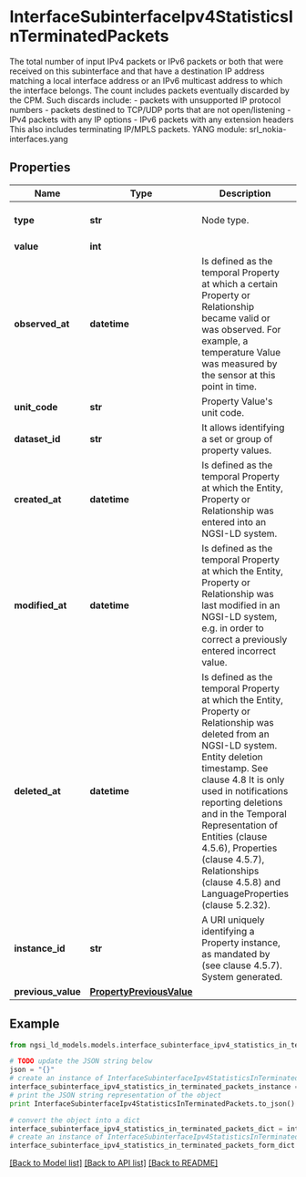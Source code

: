 # InterfaceSubinterfaceIpv4StatisticsInTerminatedPackets

The total number of input IPv4 packets or IPv6 packets or both that were received on this subinterface and that have a destination IP address matching a local interface address or an IPv6 multicast address to which the interface belongs. The count includes packets eventually discarded by the CPM. Such discards include: - packets with unsupported IP protocol numbers - packets destined to TCP/UDP ports that are not open/listening - IPv4 packets with any IP options - IPv6 packets with any extension headers  This also includes terminating IP/MPLS packets.  YANG module: srl_nokia-interfaces.yang 

## Properties

Name | Type | Description | Notes
------------ | ------------- | ------------- | -------------
**type** | **str** | Node type.  | [optional] [default to 'Property']
**value** | **int** |  | 
**observed_at** | **datetime** | Is defined as the temporal Property at which a certain Property or Relationship became valid or was observed. For example, a temperature Value was measured by the sensor at this point in time.  | [optional] 
**unit_code** | **str** | Property Value&#39;s unit code.  | [optional] 
**dataset_id** | **str** | It allows identifying a set or group of property values.  | [optional] 
**created_at** | **datetime** | Is defined as the temporal Property at which the Entity, Property or Relationship was entered into an NGSI-LD system.  | [optional] [readonly] 
**modified_at** | **datetime** | Is defined as the temporal Property at which the Entity, Property or Relationship was last modified in an NGSI-LD system, e.g. in order to correct a previously entered incorrect value.  | [optional] [readonly] 
**deleted_at** | **datetime** | Is defined as the temporal Property at which the Entity, Property or Relationship was deleted from an NGSI-LD system.  Entity deletion timestamp. See clause 4.8 It is only used in notifications reporting deletions and in the Temporal Representation of Entities (clause 4.5.6), Properties (clause 4.5.7), Relationships (clause 4.5.8) and LanguageProperties (clause 5.2.32).  | [optional] [readonly] 
**instance_id** | **str** | A URI uniquely identifying a Property instance, as mandated by (see clause 4.5.7). System generated.  | [optional] [readonly] 
**previous_value** | [**PropertyPreviousValue**](PropertyPreviousValue.md) |  | [optional] 

## Example

```python
from ngsi_ld_models.models.interface_subinterface_ipv4_statistics_in_terminated_packets import InterfaceSubinterfaceIpv4StatisticsInTerminatedPackets

# TODO update the JSON string below
json = "{}"
# create an instance of InterfaceSubinterfaceIpv4StatisticsInTerminatedPackets from a JSON string
interface_subinterface_ipv4_statistics_in_terminated_packets_instance = InterfaceSubinterfaceIpv4StatisticsInTerminatedPackets.from_json(json)
# print the JSON string representation of the object
print InterfaceSubinterfaceIpv4StatisticsInTerminatedPackets.to_json()

# convert the object into a dict
interface_subinterface_ipv4_statistics_in_terminated_packets_dict = interface_subinterface_ipv4_statistics_in_terminated_packets_instance.to_dict()
# create an instance of InterfaceSubinterfaceIpv4StatisticsInTerminatedPackets from a dict
interface_subinterface_ipv4_statistics_in_terminated_packets_form_dict = interface_subinterface_ipv4_statistics_in_terminated_packets.from_dict(interface_subinterface_ipv4_statistics_in_terminated_packets_dict)
```
[[Back to Model list]](../README.md#documentation-for-models) [[Back to API list]](../README.md#documentation-for-api-endpoints) [[Back to README]](../README.md)



